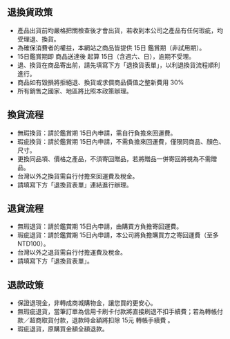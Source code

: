 ## 退換貨政策
- 產品出貨前均嚴格把關檢查後才會出貨，若收到本公司之產品有任何瑕疵，均受理退、換貨。
- 為確保消費者的權益，本網站之商品皆提供 15日 鑑賞期（非試用期）。
- 15日鑑賞期即 商品送達後 起算 15日（含週六、日），逾期不受理。
- 退、換貨在商品寄出前，請先填寫下方「退換貨表單」，以利退換貨流程順利進行。
- 商品如有毀損將拒絕退、換貨或求償商品價值之整新費用 30%
- 所有銷售之國家、地區將比照本政策辦理。

## 換貨流程
- 無瑕換貨：請於鑑賞期 15日內申請，需自行負擔來回運費。
- 瑕疵換貨：請於鑑賞期 15日內申請，不需負擔來回運費，僅限同商品、顏色、尺寸。
- 更換同品項、價格之產品，不須寄回贈品，若將贈品一併寄回將視為不需贈品。
- 台灣以外之換貨需自行付擔來回運費及稅金。
- 請填寫下方「退換貨表單」連結進行辦理。

## 退貨流程
- 無瑕退貨：請於鑑賞期 15日內申請，由購買方負擔寄回運費。
- 瑕疵退貨：請於鑑賞期 15日內申請，本公司將負擔購買方之寄回運費（至多 NTD100）。
- 台灣以外之退貨需自行付擔運費及稅金。
- 請填寫下方「退換貨表單」。

## 退款政策

- 保證退現金，非轉成商城購物金，讓您買的更安心。
- 無瑕疵退貨，當筆訂單為信用卡刷卡付款將直接刷退不扣手續費；若為轉帳付款／超商取貨付款，退款時金額將扣除 15元 轉帳手續費 。
- 瑕疵退貨，原購買金額全額退款。